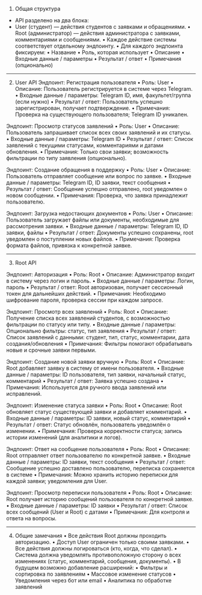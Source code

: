 1. Общая структура
- API разделено на два блока:
- User (студент) — действия студентов с заявками и обращениями.
• Root (администратор) — действия администратора с заявками, комментариями и сообщениями.
• Каждое действие системы соответствует отдельному эндпоинту.
• Для каждого эндпоинта фиксируем:
• Название
• Роль, которая использует
• Описание
• Входные данные / параметры
• Результат / ответ
• Примечания (опционально)

_____________________________________________________________________________________________________

2. User API
Эндпоинт: Регистрация пользователя
• Роль: User
• Описание: Пользователь регистрируется в системе через Telegram.
• Входные данные / параметры: Telegram ID, имя, факультет/группа (если нужно)
• Результат / ответ: Пользователь успешно зарегистрирован, получает подтверждение.
• Примечания: Проверка на существующего пользователя; Telegram ID уникален.


Эндпоинт: Просмотр статусов заявлений
• Роль: User
• Описание: Пользователь запрашивает список всех своих заявлений и их статусы.
• Входные данные / параметры: Telegram ID
• Результат / ответ: Список заявлений с текущими статусами, комментариями и датами обновления.
• Примечания: Только свои заявки; возможность фильтрации по типу заявления (опционально).

Эндпоинт: Создание обращения в поддержку
 • Роль: User
 • Описание: Пользователь отправляет сообщение или вопрос по заявке.
 • Входные данные / параметры: Telegram ID, ID заявки, текст сообщения
 • Результат / ответ: Сообщение успешно отправлено, root уведомлен о новом сообщении.
 • Примечания: Проверка, что заявка принадлежит пользователю.

Эндпоинт: Загрузка недостающих документов
 • Роль: User
 • Описание: Пользователь загружает файлы или документы, необходимые для рассмотрения заявки.
 • Входные данные / параметры: Telegram ID, ID заявки, файлы
 • Результат / ответ: Документы успешно сохранены, root уведомлен о поступлении новых файлов.
 • Примечания: Проверка формата файлов, привязка к конкретной заявке.

_____________________________________________________________________________________________________

3. Root API

Эндпоинт: Авторизация
 • Роль: Root
 • Описание: Администратор входит в систему через логин и пароль.
 • Входные данные / параметры: Логин, пароль
 • Результат / ответ: Root авторизован, получает сессионный токен для дальнейших действий.
 • Примечания: Необходимо шифрование пароля, проверка сессии при каждом запросе.


Эндпоинт: Просмотр всех заявлений
 • Роль: Root
 • Описание: Получение списка всех заявлений студентов, с возможностью фильтрации по статусу или типу.
 • Входные данные / параметры: Опционально фильтры: статус, тип заявления
 • Результат / ответ: Список заявлений с данными: студент, тип, статус, комментарии, дата создания/обновления
 • Примечания: Фильтры помогают обрабатывать новые и срочные заявки первыми.


Эндпоинт: Создание новой заявки вручную
 • Роль: Root
 • Описание: Root добавляет заявку в систему от имени пользователя.
 • Входные данные / параметры: ID пользователя, тип заявки, начальный статус, комментарий
 • Результат / ответ: Заявка успешно создана
 • Примечания: Используется для ручного ввода заявлений или исправлений.


Эндпоинт: Изменение статуса заявки
 • Роль: Root
 • Описание: Root обновляет статус существующей заявки и добавляет комментарий.
 • Входные данные / параметры: ID заявки, новый статус, комментарий
 • Результат / ответ: Статус обновлён, пользователь уведомлён о изменении.
 • Примечания: Проверка корректности статуса; запись истории изменений (для аналитики и логов).


Эндпоинт: Ответ на сообщение пользователя
 • Роль: Root
 • Описание: Root отправляет ответ пользователю по конкретной заявке.
 • Входные данные / параметры: ID заявки, текст сообщения
 • Результат / ответ: Сообщение успешно доставлено пользователю, переписка сохраняется в системе
 • Примечания: Можно хранить историю переписки для каждой заявки; уведомления для User.


Эндпоинт: Просмотр переписки пользователя
 • Роль: Root
 • Описание: Root получает историю сообщений пользователя по конкретной заявке.
 • Входные данные / параметры: ID заявки
 • Результат / ответ: Список всех сообщений (User и Root) с датами
 • Примечания: Для контроля и ответа на вопросы.

_____________________________________________________________________________________________________

4. Общие замечания
 • Все действия Root должны проходить авторизацию.
 • Доступ User ограничен только своими заявками.
 • Все действия должны логироваться (кто, когда, что сделал).
 • Система должна уведомлять противоположную сторону о всех изменениях (статус, комментарий, сообщения, документы).
 • В будущем возможно добавление расширений:
 • Фильтры и сортировка по заявлениям
 • Массовое изменение статусов
 • Уведомления через бот или email
 • Аналитика по обработке заявлений